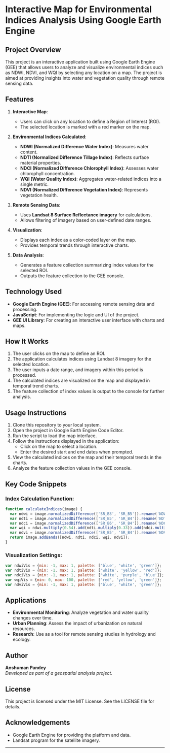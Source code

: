 # Interactive Map for Environmental Indices Analysis Using Google Earth Engine

## Project Overview
This project is an interactive application built using Google Earth Engine (GEE) that allows users to analyze and visualize environmental indices such as NDWI, NDVI, and WQI by selecting any location on a map. The project is aimed at providing insights into water and vegetation quality through remote sensing data.

## Features
1. **Interactive Map**:
   - Users can click on any location to define a Region of Interest (ROI).
   - The selected location is marked with a red marker on the map.

2. **Environmental Indices Calculated**:
   - **NDWI (Normalized Difference Water Index)**: Measures water content.
   - **NDTI (Normalized Difference Tillage Index)**: Reflects surface material properties.
   - **NDCI (Normalized Difference Chlorophyll Index)**: Assesses water chlorophyll concentration.
   - **WQI (Water Quality Index)**: Aggregates water-related indices into a single metric.
   - **NDVI (Normalized Difference Vegetation Index)**: Represents vegetation health.

3. **Remote Sensing Data**:
   - Uses **Landsat 8 Surface Reflectance imagery** for calculations.
   - Allows filtering of imagery based on user-defined date ranges.

4. **Visualization**:
   - Displays each index as a color-coded layer on the map.
   - Provides temporal trends through interactive charts.

5. **Data Analysis**:
   - Generates a feature collection summarizing index values for the selected ROI.
   - Outputs the feature collection to the GEE console.

## Technology Used
- **Google Earth Engine (GEE)**: For accessing remote sensing data and processing.
- **JavaScript**: For implementing the logic and UI of the project.
- **GEE UI Library**: For creating an interactive user interface with charts and maps.

## How It Works
1. The user clicks on the map to define an ROI.
2. The application calculates indices using Landsat 8 imagery for the selected location.
3. The user inputs a date range, and imagery within this period is processed.
4. The calculated indices are visualized on the map and displayed in temporal trend charts.
5. The feature collection of index values is output to the console for further analysis.

## Usage Instructions
1. Clone this repository to your local system.
2. Open the project in Google Earth Engine Code Editor.
3. Run the script to load the map interface.
4. Follow the instructions displayed in the application:
   - Click on the map to select a location.
   - Enter the desired start and end dates when prompted.
5. View the calculated indices on the map and their temporal trends in the charts.
6. Analyze the feature collection values in the GEE console.

## Key Code Snippets
### Index Calculation Function:
```javascript
function calculateIndices(image) {
  var ndwi = image.normalizedDifference(['SR_B3', 'SR_B5']).rename('NDWI');
  var ndti = image.normalizedDifference(['SR_B5', 'SR_B4']).rename('NDTI');
  var ndci = image.normalizedDifference(['SR_B6', 'SR_B4']).rename('NDCI');
  var wqi = ndwi.multiply(0.54).add(ndti.multiply(0.33)).add(ndci.multiply(0.13)).rename('WQI');
  var ndvi = image.normalizedDifference(['SR_B5', 'SR_B4']).rename('NDVI');
  return image.addBands([ndwi, ndti, ndci, wqi, ndvi]);
}
```

### Visualization Settings:
```javascript
var ndwiVis = {min: -1, max: 1, palette: ['blue', 'white', 'green']};
var ndtiVis = {min: -1, max: 1, palette: ['white', 'yellow', 'red']};
var ndciVis = {min: -1, max: 1, palette: ['white', 'purple', 'blue']};
var wqiVis = {min: 0, max: 100, palette: ['red', 'yellow', 'green']};
var ndviVis = {min: -1, max: 1, palette: ['blue', 'white', 'green']};
```

## Applications
- **Environmental Monitoring**: Analyze vegetation and water quality changes over time.
- **Urban Planning**: Assess the impact of urbanization on natural resources.
- **Research**: Use as a tool for remote sensing studies in hydrology and ecology.

## Author
**Anshuman Pandey**  
_Developed as part of a geospatial analysis project._

## License
This project is licensed under the MIT License. See the LICENSE file for details.

## Acknowledgements
- Google Earth Engine for providing the platform and data.
- Landsat program for the satellite imagery.

---

